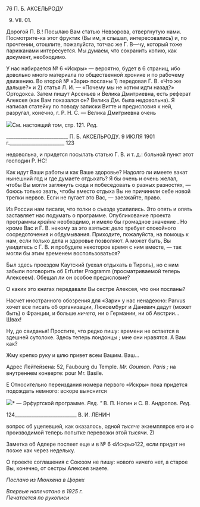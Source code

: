 76 П. Б. АКСЕЛЬРОДУ

9. VII. 01.

Дорогой П. В.! Посылаю Вам статью Невзорова, отвергнутую нами. Посмотрите-ка этот фруктик (Вы им, я слышал, интересовались) и, по прочтении, отошлите, пожалуй­ста, тотчас же Г. В—чу, который тоже парижанами интересуется. Мы думаем, что со­хранить копию, как документ, необходимо.

У нас набирается № 6 «Искры» — вероятно, будет в 6 страниц, ибо довольно много материала по общественной хронике и по рабочему движению. Во второй № «Зари» посланы 1) передовая Г. В. «Что же дальше?» и 2) статья Л. И. — «Почему мы не хотим идти назад?» Ортодокса. Затем пишут Арсеньев и Велика Дмитриевна, есть реферат Алексея (как Вам показался он? Велика Дм. была недовольна). Я написал статейку по поводу записки Витте и предисловия к ней, разругал, конечно, г. Р. Н. С. — Велика Дмитриевна очень

![](file:///C:/Users/bot32/AppData/Local/Temp/msohtmlclip1/01/clip_image001.png)См. настоящий том, стр. 121. _Ред._

  

__________________________ П. Б. АКСЕЛЬРОДУ. 9 ИЮЛЯ 1901 г._______________________ 123

недовольна, и придется посылать статью Г. В. и т. д.: больной пункт этот господин Р. НС!

Как идут Ваши работы и как Ваше здоровье? Надолго ли имеете вакат нынешний год и где думаете отдыхать? Я бы очень и очень желал, чтобы Вы могли заглянуть сюда и побеседовать о разных разностях, — боюсь только звать, чтобы вместо отдыха Вы не причинили себе новой трепки нервов. Если не пугает это Вас, — заезжайте, право.

Из России нам писали, что толки о съезде усилились. Это опять и опять заставляет нас подумать о программе. Опубликование проекта программы _крайне_ необходимо, и имело бы громадное значение . Но кроме Вас и Г. В. некому за это взяться: дело тре­бует спокойного сосредоточения и обдумывания. Приходите, пожалуйста, на помощь к нам, если только дела и здоровье позволяют. А может быть, Вы увидитесь с Г. В. и пробудете некоторое время с ним вместе, — так могли бы этим временем воспользо­ваться?

Был здесь проездом Каутский (уехал отдыхать в Тироль), но с ним забыли погово­рить об Erfurter Programm (просматриваемой теперь Алексеем). Обещал ли он особое предисловие?

О каких это книгах передавали Вы сестре Алексея, что они посланы?

Насчет иностранного обозрения для «Зари» у нас ненадежно: Parvus хочет все писать об организации, Люксембург и Даневич дадут (может быть) о Франции, и больше _ниче­го,_ ни о Германии, ни об Австрии... Швах!

Ну, до свиданья! Простите, что редко пишу: времени не остается в здешней сутоло­ке. Здесь теперь лондонцы ; мне они нравятся. А Вам как?

Жму крепко руку и шлю привет всем Вашим. Ваш...

Адрес Лейтейзена: 52, Faubourg du Temple. _Mr. Gouman. Paris_ _;_ на внутреннем кон­верте: pour Mr. Basile.

Ε Относительно переиздания номера первого «Искры» пока придется подождать не­много: вскоре выяснится

![](file:///C:/Users/bot32/AppData/Local/Temp/msohtmlclip1/01/clip_image002.png)* — Эрфуртской программе. _Ред. "_ В. П. Ногин и С. В. Андропов. _Ред._

  

124__________________________ В. И. ЛЕНИН

вопрос об уцелевшей, как оказалось, одной _тысяче_ экземпляров его и о производимой теперь попытке перевозки этой тысячи. ZI

Заметка об Адлере поспеет еще и в № 6 «Искры»122, если придет не позже как через недельку.

О проекте соглашения с Союзом не пишу: нового ничего нет, а старое Вы, конечно, от сестры Алексея знаете.

_Послано из Мюнхена в Цюрих_

_Впервые напечатано в 1925 г.                                                                     Печатается по рукописи_